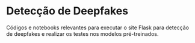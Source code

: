 # Detecção de Deepfakes
Códigos e notebooks relevantes para executar o site Flask para detecção de deepfakes e realizar os testes nos modelos pré-treinados.
